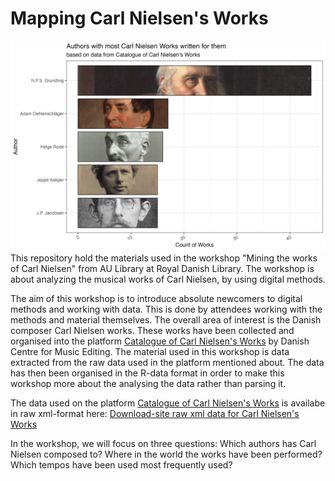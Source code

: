 # Mapping Carl Nielsen's Works
![](./graphics/cnw_authors.png)
This repository hold the materials used in the workshop "Mining the works of Carl Nielsen" from AU Library at Royal Danish Library. The workshop is about analyzing the musical works of Carl Nielsen, by using digital methods. 
 
The aim of this workshop is to introduce absolute newcomers to digital methods and working with data. This is done by attendees working with the methods and material themselves. The overall area of interest is the Danish composer Carl Nielsen works. These works have been collected and organised into the platform [Catalogue of Carl Nielsen's Works](https://www.kb.dk/dcm/cnw/about.xq) by Danish Centre for Music Editing.
The material used in this workshop is data extracted from the raw data used in the platform mentioned about. The data has then been organised in the R-data format in order to make this workshop more about the analysing the data rather than parsing it.

The data used on the platform [Catalogue of Carl Nielsen's Works](https://www.kb.dk/dcm/cnw/about.xq) is availabe in raw xml-format here: [Download-site raw xml data for Carl Nielsen's Works](https://loar.kb.dk/items/7095cffa-6c9c-42c5-b1a7-44deae920871)

In the workshop, we will focus on three questions:
Which authors has Carl Nielsen composed to?
Where in the world the works have been performed?
Which tempos have been used most frequently used?
